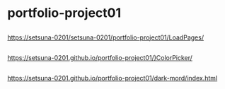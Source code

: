 # portfolio-project01
##
[https://setsuna-0201/setsuna-0201/portfolio-project01/LoadPages/](https://setsuna-0201/setsuna-0201/portfolio-project01/LoadPages/)
##
[https://setsuna-0201.github.io/portfolio-project01/)ColorPicker/](https://setsuna-0201.github.io/portfolio-project01/ColorPicker/)
##
https://setsuna-0201.github.io/portfolio-project01/dark-mord/index.html

